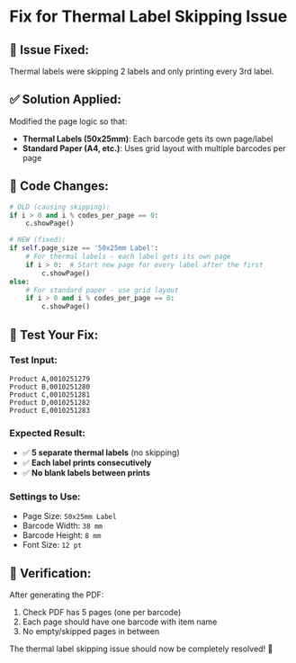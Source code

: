 # Fix for Thermal Label Skipping Issue

## 🐛 **Issue Fixed:**
Thermal labels were skipping 2 labels and only printing every 3rd label.

## ✅ **Solution Applied:**
Modified the page logic so that:
- **Thermal Labels (50x25mm)**: Each barcode gets its own page/label
- **Standard Paper (A4, etc.)**: Uses grid layout with multiple barcodes per page

## 🔧 **Code Changes:**
```python
# OLD (causing skipping):
if i > 0 and i % codes_per_page == 0:
    c.showPage()

# NEW (fixed):
if self.page_size == '50x25mm Label':
    # For thermal labels - each label gets its own page
    if i > 0:  # Start new page for every label after the first
        c.showPage()
else:
    # For standard paper - use grid layout
    if i > 0 and i % codes_per_page == 0:
        c.showPage()
```

## 🧪 **Test Your Fix:**

### Test Input:
```
Product A,0010251279
Product B,0010251280  
Product C,0010251281
Product D,0010251282
Product E,0010251283
```

### Expected Result:
- ✅ **5 separate thermal labels** (no skipping)
- ✅ **Each label prints consecutively**
- ✅ **No blank labels between prints**

### Settings to Use:
- Page Size: `50x25mm Label`
- Barcode Width: `38 mm`
- Barcode Height: `8 mm`
- Font Size: `12 pt`

## 🎯 **Verification:**
After generating the PDF:
1. Check PDF has 5 pages (one per barcode)
2. Each page should have one barcode with item name
3. No empty/skipped pages in between

The thermal label skipping issue should now be completely resolved! 🎉
